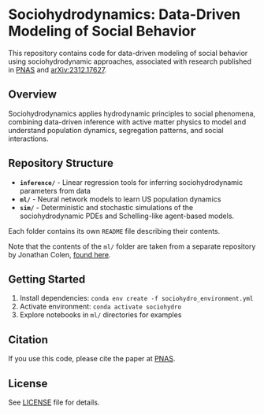 # Sociohydrodynamics: Data-Driven Modeling of Social Behavior

This repository contains code for data-driven modeling of social behavior using sociohydrodynamic approaches, associated with research published in [PNAS](https://doi.org/10.1073/pnas.2508692122) and [arXiv:2312.17627](https://doi.org/10.48550/arXiv.2312.17627).

## Overview

Sociohydrodynamics applies hydrodynamic principles to social phenomena, combining data-driven inference with active matter physics to model and understand population dynamics, segregation patterns, and social interactions.

## Repository Structure

- **`inference/`** - Linear regression tools for inferring sociohydrodynamic parameters from data
- **`ml/`** - Neural network models to learn US population dynamics
- **`sim/`** - Deterministic and stochastic simulations of the sociohydrodynamic PDEs and Schelling-like agent-based models.

Each folder contains its own `README` file describing their contents.

Note that the contents of the `ml/` folder are taken from a separate repository by Jonathan Colen, [found here](https://github.com/jcolen/sociohydro).

## Getting Started

1. Install dependencies: `conda env create -f sociohydro_environment.yml`
2. Activate environment: `conda activate sociohydro`
3. Explore notebooks in `ml/` directories for examples

## Citation

If you use this code, please cite the paper at [PNAS](https://doi.org/10.1073/pnas.2508692122).

## License

See [LICENSE](LICENSE) file for details.
